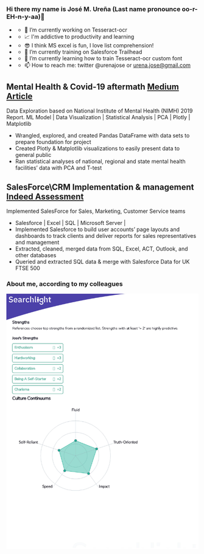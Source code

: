 ### Hi there my name is José M. Ureña (Last name pronounce oo-r-EH-n-y-aa)👋

<!--
**urenajose/urenajose** is a ✨ _special_ ✨ repository because its `README.md` (this file) appears on your GitHub profile.

Here are some ideas to get you started:

- 🔭 I’m currently working on ...
- 🌱 I’m currently learning ...
- 👯 I’m looking to collaborate on ...
- 🤔 I’m looking for help with ...
- 💬 Ask me about ...
- 📫 How to reach me: ...
- 😄 Pronouns: ...
- ⚡ Fun fact: ...
-->
- - 🔭 I’m currently working on Tesseract-ocr
- - 📈 I'm addictive to productivity and learning
- - 😎 I think MS excel is fun, I love list comprehension!
- - 🌱 I’m currently training on Salesforce Trailhead
- - 🌱 I’m currently learning how to train Tesseract-ocr custom font
- - 📫 How to reach me: twitter @urenajose or urena.jose@gmail.com

## Mental Health & Covid-19 aftermath                                     [Medium Article](https://joseurena.medium.com/is-our-mental-health-system-ready-for-the-covid-19-aftermath-fa75a08243ab)
Data Exploration based on National Institute of Mental Health (NIMH) 2019 Report.
ML Model | Data Visualization | Statistical Analysis | PCA | Plotly | Matplotlib

- Wrangled, explored, and created Pandas DataFrame with data sets to prepare foundation for project
- Created Plotly & Matplotlib visualizations to easily present data to general public
- Ran statistical analyses of national, regional and state mental health facilities’ data with PCA and T-test

## SalesForce\CRM Implementation & management                             [Indeed Assessment](https://share.indeedassessments.com/attempts/e61ad09cdb0ec437a01768b70ea02095eed53dc074545cb7)
Implemented SalesForce for Sales, Marketing, Customer Service teams

- Salesforce | Excel | SQL | Microsoft Server |
- Implemented Salesforce to build user accounts’ page layouts and dashboards to track clients and deliver reports for sales representatives and management
- Extracted, cleaned, merged data from SQL, Excel, ACT, Outlook, and other databases
- Queried and extracted SQL data & merge with Salesforce Data for UK FTSE 500

### **About me, according to my colleagues**
<img src="https://github.com/urenajose/urenajose/blob/main/images/2021-06-13_22-32-19.jpg" alt="Gift with visualizations" width="800"/>

